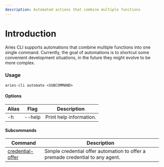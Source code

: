 ```yaml
---
description: Automated actions that combine multiple functions
---
```


# Introduction

Aries CLI supports automations that combine multiple functions into one single command. Currently, the goal of automations is to shortcut some convenient development situations, in the future they might evolve to be more complex.&#x20;

### Usage

```
aries-cli automate <SUBCOMMAND>
```

#### Options

| Alias | Flag   | Description             |
| ----- | ------ | ----------------------- |
| -h    | --help | Print help information. |

#### Subcommands

| Command                      | Description                                                                     |
| ---------------------------- | ------------------------------------------------------------------------------- |
| [credential-offer](usage.md) | Simple credential offer automation to offer a premade credential to any agent.  |

